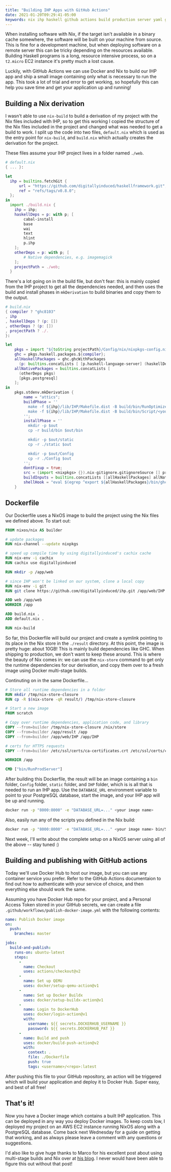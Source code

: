 ```yaml
---
title: "Building IHP Apps with GitHub Actions"
date: 2021-01-20T09:29:41-05:00
keywords: nix ihp haskell github actions build production server yaml ghc
---
```


When installing software with Nix, if the target isn't available in a binary cache somewhere, the software will be built on your machine from source.
This is fine for a development machine, but when deploying software on a remote server this can be tricky depending on the resources available. Building Haskell programs is a long, resource intensive process,
so on a `t2.micro` EC2 instance it's pretty much a lost cause.

Luckily, with GitHub Actions we can use Docker and Nix to build our IHP app and ship a small image containing only what is necessary to run the app.
This took a lot of trial and error to get working, so hopefully this can help you save time and get your application up and running!

## Building a Nix derivation

I wasn't able to use `nix-build` to build a derivation of my project with the Nix files included with IHP, so to get this working I copied the structure of the Nix files included in the project
and changed what was needed to get a build to work. I split up the code into two files, `default.nix` which is used as the entry point for `nix-build`, and
`build.nix` which actually creates the derivation for the project.

These files assume your IHP project lives in a folder named `./web`.

```nix
# default.nix
{ ... }:

let
  ihp = builtins.fetchGit {
      url = "https://github.com/digitallyinduced/haskellframework.git";
      ref = "refs/tags/v0.8.0";
  };
in
  import ./build.nix {
    ihp = ihp;
    haskellDeps = p: with p; [
        cabal-install
        base
        wai
        text
        hlint
        p.ihp
    ];
    otherDeps = p: with p; [
        # Native dependencies, e.g. imagemagick
    ];
    projectPath = ./web;
  }
```

There's a lot going on in the build file, but don't fear: this is mainly copied from the IHP project to get all the dependencies needed, and then uses the build and install phases in `mkDerivation` to build binaries and copy them to the output.

```nix
# build.nix
{ compiler ? "ghc8103"
, ihp
, haskellDeps ? (p: [])
, otherDeps ? (p: [])
, projectPath ? ./.
}:

let
    pkgs = import "${toString projectPath}/Config/nix/nixpkgs-config.nix" { ihp = ihp; };
    ghc = pkgs.haskell.packages.${compiler};
    allHaskellPackages = ghc.ghcWithPackages
      (p: builtins.concatLists [ [p.haskell-language-server] (haskellDeps p) ] );
    allNativePackages = builtins.concatLists [
      (otherDeps pkgs)
      [pkgs.postgresql]
    ];
in
    pkgs.stdenv.mkDerivation {
        name = "attics";
        buildPhase = ''
          make -f ${ihp}/lib/IHP/Makefile.dist -B build/bin/RunOptimizedProdServer
          make -f ${ihp}/lib/IHP/Makefile.dist -B build/bin/Script/<your script name>
        '';
        installPhase = ''
          mkdir -p $out
          cp -r build/bin $out/bin

          mkdir -p $out/static
          cp -r ./static $out

          mkdir -p $out/Config
          cp -r ./Config $out
        '';
        dontFixup = true;
        src = (import <nixpkgs> {}).nix-gitignore.gitignoreSource [] projectPath;
        buildInputs = builtins.concatLists [[allHaskellPackages] allNativePackages];
        shellHook = "eval $(egrep ^export ${allHaskellPackages}/bin/ghc)";
    }
```

## Dockerfile

Our Dockerfile uses a NixOS image to build the project using the Nix files we defined above. To start out:

```dockerfile
FROM nixos/nix AS builder

# update packages
RUN nix-channel --update nixpkgs

# speed up compile time by using digitallyinduced's cachix cache
RUN nix-env -i cachix
RUN cachix use digitallyinduced

RUN mkdir -p /app/web

# since IHP won't be linked on our system, clone a local copy
RUN nix-env -i git
RUN git clone https://github.com/digitallyinduced/ihp.git /app/web/IHP

ADD web /app/web
WORKDIR /app

ADD build.nix .
ADD default.nix .

RUN nix-build
```

So far, this Dockerfile will build our project and create a symlink pointing to its place in the Nix store in the `./result` directory. At this point, the image is pretty huge: about 10GB! This is mainly build dependencies like GHC. When shipping to production, we don't want to keep these around. This is where the beauty of Nix comes in: we can use the `nix-store` command to get only the runtime dependencies for our derivation, and copy them over to a fresh image using Docker multi-stage builds.

Continuting on in the same Dockerfile...

```dockerfile
# Store all runtime dependencies in a folder
RUN mkdir /tmp/nix-store-closure
RUN cp -R $(nix-store -qR result/) /tmp/nix-store-closure

# Start a new image
FROM scratch

# Copy over runtime dependencies, application code, and library
COPY --from=builder /tmp/nix-store-closure /nix/store
COPY --from=builder /app/result /app
COPY --from=builder /app/web/IHP /app/IHP

# certs for HTTPS requests
COPY --from=builder /etc/ssl/certs/ca-certificates.crt /etc/ssl/certs/ca-certificates.crt

WORKDIR /app

CMD ["bin/RunProdServer"]
```

After building this Dockerfile, the result will be an image containing a `bin` folder, `Config` folder, `static` folder, and `IHP` folder, which is is all that is needed to run an IHP app. Use the `DATABASE_URL` environment variable to point to your PostgreSQL database, start the image, and your IHP app will be up and running.

```sh
docker run -p "8000:8000" -e "DATABASE_URL=..." <your image name>
```

Also, easily run any of the scripts you defined in the Nix build:

```sh
docker run -p "8000:8000" -e "DATABASE_URL=..." <your image name> bin/Script/<script name>
```

Next week, I'll write about the complete setup on a NixOS server using all of the above -- stay tuned :)

## Building and publishing with GitHub actions

Today we'll use Docker Hub to host our image, but you can use any container service you prefer. Refer to the GitHub Actions documentaion to find out how to authenticate with your service of choice, and then everything else should work the same.

Assuming you have Docker Hub repo for your project, and a Personal Access Token stored in your GitHub secrets, we can create a file `.github/workflows/publish-docker-image.yml` with the following contents:

```yaml
name: Publish Docker image
on:
  push:
    branches: master

jobs:
  build-and-publish:
    runs-on: ubuntu-latest
    steps:
      -
        name: Checkout
        uses: actions/checkout@v2
      -
        name: Set up QEMU
        uses: docker/setup-qemu-action@v1
      -
        name: Set up Docker Buildx
        uses: docker/setup-buildx-action@v1
      -
        name: Login to DockerHub
        uses: docker/login-action@v1
        with:
          username: ${{ secrets.DOCKERHUB_USERNAME }}
          password: ${{ secrets.DOCKERHUB_PAT }}
      -
        name: Build and push
        uses: docker/build-push-action@v2
        with:
          context: .
          file: ./Dockerfile
          push: true
          tags: <username>/<repo>:latest
```

After pushing this file to your GitHub repository, an action will be triggered which will build your application and deploy it to Docker Hub. Super easy, and best of all free!

## That's it!

Now you have a Docker image which contains a built IHP application. This can be deployed in any way you deploy Docker images. To keep costs low, I deployed my project on an AWS EC2 instance running NixOS along with a PostgreSQL database. Come back next Wednesday for a guide on getting that working, and as always please leave a comment with any questions or suggestions.

I'd also like to give huge thanks to Marco for his excellent post about using multi-stage builds and Nix over at [his blog](https://marcopolo.io/code/nix-and-small-containers/). I never would have been able to figure this out without that post!